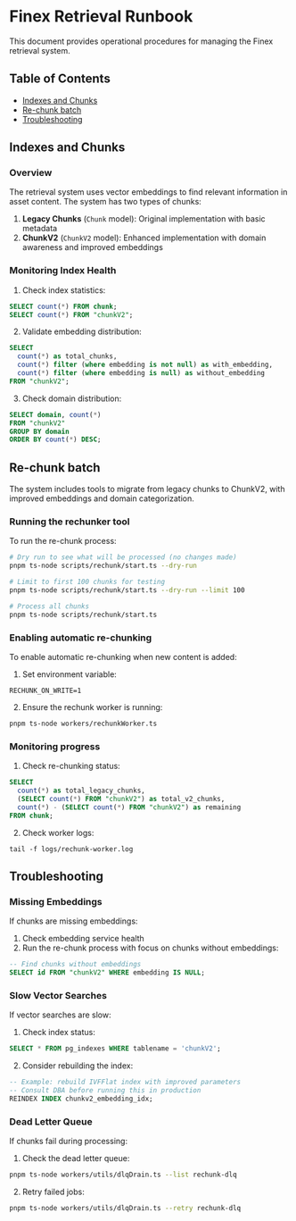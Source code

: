 # Finex Retrieval Runbook

This document provides operational procedures for managing the Finex retrieval system.

## Table of Contents

- [Indexes and Chunks](#indexes-and-chunks)
- [Re-chunk batch](#re-chunk-batch)
- [Troubleshooting](#troubleshooting)

## Indexes and Chunks

### Overview

The retrieval system uses vector embeddings to find relevant information in asset content. The system has two types of chunks:

1. **Legacy Chunks** (`Chunk` model): Original implementation with basic metadata
2. **ChunkV2** (`ChunkV2` model): Enhanced implementation with domain awareness and improved embeddings

### Monitoring Index Health

1. Check index statistics:

```sql
SELECT count(*) FROM chunk;
SELECT count(*) FROM "chunkV2";
```

2. Validate embedding distribution:

```sql
SELECT 
  count(*) as total_chunks,
  count(*) filter (where embedding is not null) as with_embedding,
  count(*) filter (where embedding is null) as without_embedding
FROM "chunkV2";
```

3. Check domain distribution:

```sql
SELECT domain, count(*) 
FROM "chunkV2" 
GROUP BY domain 
ORDER BY count(*) DESC;
```

## Re-chunk batch

The system includes tools to migrate from legacy chunks to ChunkV2, with improved embeddings and domain categorization.

### Running the rechunker tool

To run the re-chunk process:

```bash
# Dry run to see what will be processed (no changes made)
pnpm ts-node scripts/rechunk/start.ts --dry-run

# Limit to first 100 chunks for testing
pnpm ts-node scripts/rechunk/start.ts --dry-run --limit 100

# Process all chunks
pnpm ts-node scripts/rechunk/start.ts
```

### Enabling automatic re-chunking

To enable automatic re-chunking when new content is added:

1. Set environment variable:

```
RECHUNK_ON_WRITE=1
```

2. Ensure the rechunk worker is running:

```bash
pnpm ts-node workers/rechunkWorker.ts
```

### Monitoring progress

1. Check re-chunking status:

```sql
SELECT 
  count(*) as total_legacy_chunks,
  (SELECT count(*) FROM "chunkV2") as total_v2_chunks,
  count(*) - (SELECT count(*) FROM "chunkV2") as remaining  
FROM chunk;
```

2. Check worker logs:

```
tail -f logs/rechunk-worker.log
```

## Troubleshooting

### Missing Embeddings

If chunks are missing embeddings:

1. Check embedding service health
2. Run the re-chunk process with focus on chunks without embeddings:

```sql
-- Find chunks without embeddings
SELECT id FROM "chunkV2" WHERE embedding IS NULL;
```

### Slow Vector Searches

If vector searches are slow:

1. Check index status:

```sql
SELECT * FROM pg_indexes WHERE tablename = 'chunkV2';
```

2. Consider rebuilding the index:

```sql
-- Example: rebuild IVFFlat index with improved parameters
-- Consult DBA before running this in production
REINDEX INDEX chunkv2_embedding_idx;
```

### Dead Letter Queue

If chunks fail during processing:

1. Check the dead letter queue:

```bash
pnpm ts-node workers/utils/dlqDrain.ts --list rechunk-dlq
```

2. Retry failed jobs:

```bash
pnpm ts-node workers/utils/dlqDrain.ts --retry rechunk-dlq
```
